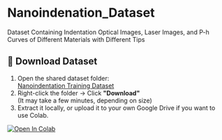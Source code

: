 # Nanoindenation_Dataset
Dataset Containing Indentation Optical Images, Laser Images, and P-h Curves of Different Materials with Different Tips


## 📁 Download Dataset

1. Open the shared dataset folder:  
   [Nanoindentation Training Dataset](https://drive.google.com/drive/folders/1aUIyQW3Sgy_MpUXGKcsaiv88jub9m56G?usp=drive_link)  
2. Right-click the folder → Click **"Download"**  
   (It may take a few minutes, depending on size)
3. Extract it locally, or upload it to your own Google Drive if you want to use Colab.


[![Open In Colab](https://colab.research.google.com/assets/colab-badge.svg)](
https://colab.research.google.com/github/VivekAChawla/Nanoindenation_Dataset/blob/main/Colab_demo.ipynb)

